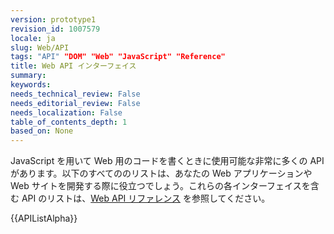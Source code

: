 ```yaml
---
version: prototype1
revision_id: 1007579
locale: ja
slug: Web/API
tags: "API" "DOM" "Web" "JavaScript" "Reference"
title: Web API インターフェイス
summary: 
keywords: 
needs_technical_review: False
needs_editorial_review: False
needs_localization: False
table_of_contents_depth: 1
based_on: None
---
```

<p>JavaScript を用いて Web 用のコードを書くときに使用可能な非常に多くの API があります。以下のすべてののリストは、あなたの Web アプリケーションや Web サイトを開発する際に役立つでしょう。これらの各インターフェイスを含む API のリストは、<a href="/ja/docs/Web/Reference/API" title="/ja/docs/Web/Reference/API">Web API リファレンス</a> を参照してください。</p>

<div>{{APIListAlpha}}</div>

